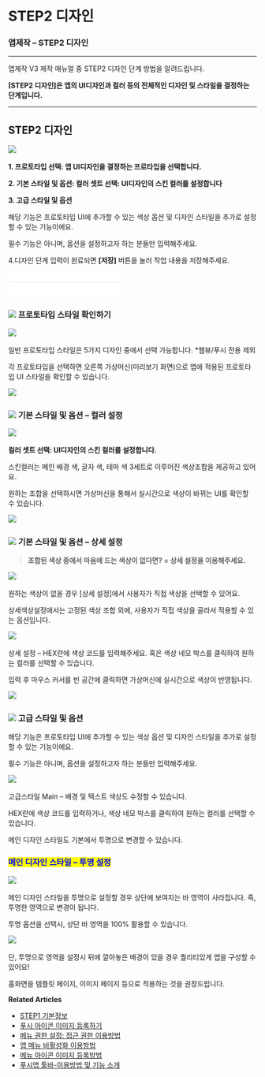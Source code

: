 # STEP2 디자인

### **앱제작 – STEP2  디자인**&#x20;

***

앱제작 V3 제작 매뉴얼 중 STEP2 디자인 단계 방법을 알려드립니다.

**\[STEP2 디자인]은 앱의 UI디자인과 컬러 등의 전체적인 디자인 및 스타일을 결정하는 단계입니다.**

****

## **STEP2 디자인**

![](https://wp.swing2app.co.kr/wp-content/uploads/2022/06/%EA%B0%80%EC%9D%B4%EB%93%9C2.png)

**1. 프로토타입 선택: 앱 UI디자인을 결정하는 프로타입을 선택합니다.**

**2. 기본 스타일 및 옵션: 컬러 셋트 선택: UI디자인의 스킨 컬러를 설정합니다**

**3. 고급 스타일 및 옵션**

해당 기능은 프로토타입 UI에 추가할 수 있는 색상 옵션 및 디자인 스타일을 추가로 설정할 수 있는 기능이에요.

필수 기능은 아니며, 옵션을 설정하고자 하는 분들만 입력해주세요.

4.디자인 단계 입력이 완료되면 **\[저장]** 버튼을 눌러 작업 내용을 저장해주세요.&#x20;

![](../../.gitbook/assets/줄라인.PNG)

### ![](https://wp.swing2app.co.kr/wp-content/uploads/2018/09/%EB%8B%A8%EB%9D%BD1-1.png) **프로토타입 스타일 확인하기**

![](https://wp.swing2app.co.kr/wp-content/uploads/2022/07/%EB%85%B9%ED%99%94\_2022\_07\_01\_14\_50\_40\_340.gif)

일반 프로토타입 스타일은 5가지 디자인 중에서 선택 가능합니다. \*웹뷰/푸시 전용 제외

각 프로토타입을 선택하면 오른쪽 가상머신(미리보기 화면)으로 앱에 적용된 프로토타입 UI 스타일을 확인할 수 있습니다.

**​**![](https://wp.swing2app.co.kr/wp-content/uploads/2019/04/%EC%A4%84%EB%9D%BC%EC%9D%B8.png)

### ![](https://wp.swing2app.co.kr/wp-content/uploads/2018/09/%EB%8B%A8%EB%9D%BD1-1.png) **기본 스타일 및 옵션 – 컬러 설정**

![](https://wp.swing2app.co.kr/wp-content/uploads/2022/07/%EB%85%B9%ED%99%94\_2022\_07\_01\_14\_52\_49\_797.gif)

**컬러 셋트 선택: UI디자인의 스킨 컬러를 설정합니다.**

스킨컬러는 메인 배경 색, 글자 색, 테마 색 3세트로 이루어진 색상조합을 제공하고 있어요.

원하는 조합을 선택하시면 가상머신을 통해서 실시간으로 색상이 바뀌는 UI를 확인할 수 있습니다.

![](https://wp.swing2app.co.kr/wp-content/uploads/2019/04/%EC%A4%84%EB%9D%BC%EC%9D%B8.png)

### ![](https://wp.swing2app.co.kr/wp-content/uploads/2018/09/%EB%8B%A8%EB%9D%BD1-1.png) **기본 스타일 및 옵션 – 상세 설정**

> **조합된 색상 중에서 마음에 드는 색상이 없다면? = 상세 설정을 이용해주세요.**

![](https://wp.swing2app.co.kr/wp-content/uploads/2022/06/%EA%B0%80%EC%9D%B4%EB%93%9C2-2.png)

원하는 색상이 없을 경우 \[상세 설정]에서 사용자가 직접 색상을 선택할 수 있어요.

상세색상설정에서는 고정된 색상 조합 외에, 사용자가 직접 색상을 골라서 적용할 수 있는 옵션입니다.

![](https://wp.swing2app.co.kr/wp-content/uploads/2022/07/%EC%83%81%EC%84%B8%EC%84%A4%EC%A0%95%EC%83%89%EC%83%81.gif)

상세 설정 – HEX란에 색상 코드를 입력해주세요.  혹은 색상 네모 박스를 클릭하여 원하는 컬러를 선택할 수 있습니다.

입력 후 마우스 커서를 빈 공간에 클릭하면 가상머신에 실시간으로 색상이 반영됩니다.

![](https://wp.swing2app.co.kr/wp-content/uploads/2019/04/%EC%A4%84%EB%9D%BC%EC%9D%B8.png)

### ![](https://wp.swing2app.co.kr/wp-content/uploads/2018/09/%EB%8B%A8%EB%9D%BD1-1.png) **고급 스타일 및 옵션**

해당 기능은 프로토타입 UI에 추가할 수 있는 색상 옵션 및 디자인 스타일을 추가로 설정할 수 있는 기능이에요.

필수 기능은 아니며, 옵션을 설정하고자 하는 분들만 입력해주세요.

![](https://wp.swing2app.co.kr/wp-content/uploads/2022/07/%EA%B3%A0%EA%B8%89%EC%8A%A4%ED%83%80%EC%9D%BC%EC%83%89%EC%83%81.gif)

고급스타일 Main – 배경 및 텍스트 색상도 수정할 수 있습니다.

HEX란에 색상 코드를 입력하거나, 색상 네모 박스를 클릭하여 원하는 컬러를 선택할 수 있습니다.

메인 디자인 스타일도 기본에서 투명으로 변경할 수 있습니다.



### <mark style="color:blue;">**메인 디자인 스타일 – 투명 설정**</mark>

![](https://wp.swing2app.co.kr/wp-content/uploads/2022/07/%EB%94%94%EC%9E%90%EC%9D%B81.png)

메인 디자인 스타일을 투명으로 설정할 경우 상단에 보여지는 바 영역이 사라집니다. 즉, 투명한 영역으로 변경이 됩니다.

투명 옵션을 선택시, 상단 바 영역을 100%  활용할 수 있습니다.



![](https://wp.swing2app.co.kr/wp-content/uploads/2022/07/%EB%94%94%EC%9E%90%EC%9D%B82-1.png)

단, 투명으로 영역을 설정시 뒤에 깔아놓은 배경이 있을 경우 퀄리티있게 앱을 구성할 수 있어요!

홈화면을 템플릿 페이지, 이미지 페이지 등으로 적용하는 것을 권장드립니다.





**Related Articles**

* [STEP1 기본정보](https://wp.swing2app.co.kr/documentation/v3manual/step1-basic/)
* [푸시 아이콘 이미지 등록하기](https://wp.swing2app.co.kr/documentation/appmanage/pushmember/pushicon/)
* [메뉴 권한 설정: 접근 권한 이용방법](https://wp.swing2app.co.kr/documentation/v3manual/permission-setting/)
* [앱 메뉴 비활성화 이용방법](https://wp.swing2app.co.kr/documentation/v3manual/menu-hiding/)
* [메뉴 아이콘 이미지 등록방법](https://wp.swing2app.co.kr/documentation/v3manual/icon/)
* [푸시앱 툴바-이용방법 및 기능 소개](https://wp.swing2app.co.kr/documentation/v3manual/pushapp-toolbar/)
